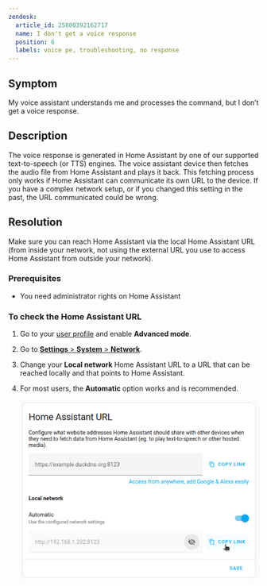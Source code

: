```yaml
---
zendesk:
  article_id: 25800392162717
  name: I don't get a voice response
  position: 6
  labels: voice pe, troubleshooting, no response
---
```


## Symptom

My voice assistant understands me and processes the command, but I don’t get a voice response.

## Description

The voice response is generated in Home Assistant by one of our supported text-to-speech (or TTS) engines. The voice assistant device then fetches the audio file from Home Assistant and plays it back. This fetching process only works if Home Assistant can communicate its own URL to the device. If you have a complex network setup, or if you changed this setting in the past, the URL communicated could be wrong.

## Resolution

Make sure you can reach Home Assistant via the local Home Assistant URL (from inside your network, not using the external URL you use to access Home Assistant from outside your network).

### Prerequisites

- You need administrator rights on Home Assistant

### To check the Home Assistant URL

1. Go to your [user profile](https://my.home-assistant.io/redirect/profile/) and enable **Advanced mode**.
2. Go to [**Settings** > **System** > **Network**](https://my.home-assistant.io/redirect/network/).
3. Change your **Local network** Home Assistant URL to a URL that can be reached locally and that points to Home Assistant.
4. For most users, the **Automatic** option works and is recommended.

   ![Screenshot of the network settings](/static/img/voice-pe/local_network_automatic.png)
